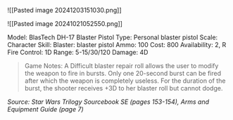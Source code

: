 
![[Pasted image 20241203151030.png]]

![[Pasted image 20241021052550.png]]

Model: BlasTech DH-17 Blaster Pistol
Type: Personal blaster pistol
Scale: Character
Skill: Blaster: blaster pistol
Ammo: 100
Cost: 800
Availability: 2, R
Fire Control: 1D
Range: 5-15/30/120
Damage: 4D

> Game Notes: A Difficult blaster repair roll allows the user to modify the weapon to fire in bursts. Only one 20-second burst can be fired after which the weapon is completely useless. For the duration of the burst, the shooter receives +3D to her blaster roll but cannot dodge.

*Source: Star Wars Trilogy Sourcebook SE (pages 153-154), Arms and Equipment Guide (page 7)*



